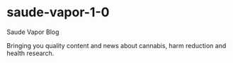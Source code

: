 # saude-vapor-1-0

Saude Vapor Blog

Bringing you quality content and news about cannabis, harm reduction and health research.
